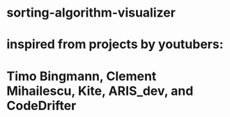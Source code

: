 # sorting-algorithm-visualizer
# inspired from projects by youtubers:
# Timo Bingmann, Clement Mihailescu, Kite, ARIS_dev, and CodeDrifter

